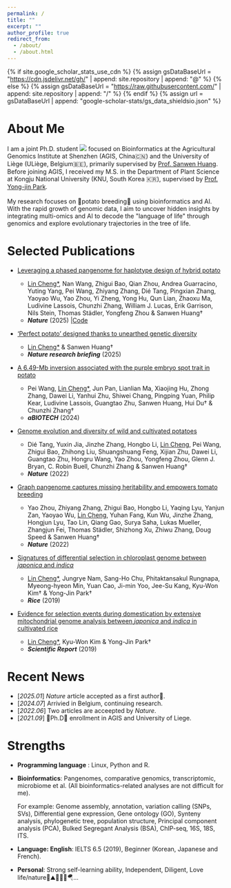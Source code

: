 ```yaml
---
permalink: /
title: ""
excerpt: ""
author_profile: true
redirect_from: 
  - /about/
  - /about.html
---
```


{% if site.google_scholar_stats_use_cdn %}
{% assign gsDataBaseUrl = "https://cdn.jsdelivr.net/gh/" | append: site.repository | append: "@" %}
{% else %}
{% assign gsDataBaseUrl = "https://raw.githubusercontent.com/" | append: site.repository | append: "/" %}
{% endif %}
{% assign url = gsDataBaseUrl | append: "google-scholar-stats/gs_data_shieldsio.json" %}

<span class='anchor' id='about-me'></span>

# About Me
  I am a joint Ph.D. student <a href='https://scholar.google.com/citations?user=0YEGx_4AAAAJ'><img src="https://img.shields.io/endpoint?url={{ url | url_encode }}&logo=Google%20Scholar&labelColor=f6f6f6&color=9cf&style=flat&label=citations"></a> focused on Bioinformatics at the Agricultural Genomics Institute at Shenzhen (AGIS, China🇨🇳) and the University of Liège (ULiège, Belgium🇧🇪), primarily supervised by [Prof. Sanwen Huang](https://scholar.google.com.hk/citations?user=Xezg1IUAAAAJ&hl=en). Before joining AGIS, I received my M.S. in the Department of Plant Science at Kongju National University (KNU, South Korea 🇰🇷), supervised by [Prof. Yong-jin Park](https://scholar.google.com/citations?user=_lZNEvsAAAAJ&hl=en). 
  <br>
  <br>
  My research focuses on 🥔potato breeding🥔 using bioinformatics and AI. With the rapid growth of genomic data, I aim to uncover hidden insights by integrating multi-omics and AI to decode the "language of life" through genomics and explore evolutionary trajectories in the tree of life.


# Selected Publications
- [Leveraging a phased pangenome for haplotype design of hybrid potato](https://www.nature.com/articles/s41586-024-08476-9)
  - <u>Lin Cheng*</u>, Nan Wang, Zhigui Bao, Qian Zhou, Andrea Guarracino, Yuting Yang, Pei Wang, Zhiyang Zhang, Dié Tang, Pingxian Zhang, Yaoyao Wu, Yao Zhou, Yi Zheng, Yong Hu, Qun Lian, Zhaoxu Ma, Ludivine Lassois, Chunzhi Zhang, William J. Lucas, Erik Garrison, Nils Stein, Thomas Städler, Yongfeng Zhou & Sanwen Huang†
  - ___Nature___ (2025) \|[Code](https://github.com/Chenglin20170390/Haplotype-diversity)

- [‘Perfect potato’ designed thanks to unearthed genetic diversity](https://www.nature.com/articles/d41586-025-00187-z)
  - <u>Lin Cheng*</u> & Sanwen Huang†
  - ___Nature research briefing___ (2025)

- [A 6.49-Mb inversion associated with the purple embryo spot trait in potato](https://link.springer.com/article/10.1007/s42994-025-00197-5)
  - Pei Wang, <u>Lin Cheng*</u>, Jun Pan, Lianlian Ma, Xiaojing Hu, Zhong Zhang, Dawei Li, Yanhui Zhu, Shiwei Chang, Pingping Yuan, Philip Kear, Ludivine Lassois, Guangtao Zhu, Sanwen Huang, Hui Du† & Chunzhi Zhang†
  - ___aBIOTECH___ (2024)

- [Genome evolution and diversity of wild and cultivated potatoes](https://www.nature.com/articles/s41586-022-04822-x)
  - Dié Tang, Yuxin Jia, Jinzhe Zhang, Hongbo Li, <u>Lin Cheng</u>, Pei Wang, Zhigui Bao, Zhihong Liu, Shuangshuang Feng, Xijian Zhu, Dawei Li, Guangtao Zhu, Hongru Wang, Yao Zhou, Yongfeng Zhou, Glenn J. Bryan, C. Robin Buell, Chunzhi Zhang & Sanwen Huang†
  - ___Nature___ (2022)
    
- [Graph pangenome captures missing heritability and empowers tomato breeding](https://www.nature.com/articles/s41586-022-04808-9)
  - Yao Zhou, Zhiyang Zhang, Zhigui Bao, Hongbo Li, Yaqing Lyu, Yanjun Zan, Yaoyao Wu, <u>Lin Cheng</u>, Yuhan Fang, Kun Wu, Jinzhe Zhang, Hongjun Lyu, Tao Lin, Qiang Gao, Surya Saha, Lukas Mueller, Zhangjun Fei, Thomas Städler, Shizhong Xu, Zhiwu Zhang, Doug Speed & Sanwen Huang†
  - ___Nature___ (2022)
    
- [Signatures of differential selection in chloroplast genome between _japonica_ and _indica_](https://link.springer.com/article/10.1186/s12284-019-0322-x)
  - <u>Lin Cheng*</u>, Jungrye Nam, Sang-Ho Chu, Phitaktansakul Rungnapa, Myeong-hyeon Min, Yuan Cao, Ji-min Yoo, Jee-Su Kang, Kyu-Won Kim† & Yong-Jin Park†
  - ___Rice___ (2019) 

- [Evidence for selection events during domestication by extensive mitochondrial genome analysis between _japonica_ and _indica_ in cultivated rice](https://www.nature.com/articles/s41598-019-47318-x)
  - <u>Lin Cheng*</u>, Kyu-Won Kim & Yong-Jin Park†
  - ___Scientific Report___ (2019)

  
# Recent News
- [*2025.01*] _Nature_ article accepted as a first author🎉. 
- [*2024.07*] Arrivied in Belgium, continuing research.
- [*2022.06*] Two articles are acceepted by _Nature_.
- [*2021.09*] 🎉Ph.D🎉 enrollment in AGIS and University of Liege.


# Strengths
- __Programming language__ :	Linux, Python and R.
- __Bioinformatics__:	Pangenomes, comparative genomics, transcriptomic, microbiome et al. (All bioinformatics-related analyses are not difficult for me).

  For example: Genome assembly, annotation, variation calling (SNPs, SVs), Differential gene expression, Gene ontology (GO),   Synteny analysis, phylogenetic tree, population structure, Principal component analysis (PCA), Bulked Segregant Analysis     (BSA), ChIP-seq, 16S, 18S, ITS.

- __Language:	English__: IELTS 6.5 (2019), Beginner (Korean, Japanese and French).
- __Personal__:	Strong self-learning ability, Independent, Diligent, Love life/nature🎾⛰🌊🏂🏻🪂...


